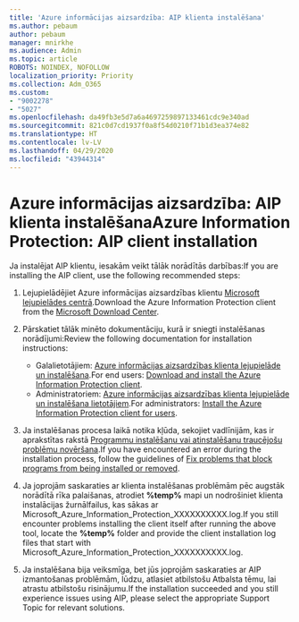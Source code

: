 ```yaml
---
title: 'Azure informācijas aizsardzība: AIP klienta instalēšana'
ms.author: pebaum
author: pebaum
manager: mnirkhe
ms.audience: Admin
ms.topic: article
ROBOTS: NOINDEX, NOFOLLOW
localization_priority: Priority
ms.collection: Adm_O365
ms.custom:
- "9002278"
- "5027"
ms.openlocfilehash: da49fb3e5d7a6a4697259897133461cdc9e340ad
ms.sourcegitcommit: 821c0d7cd1937f0a8f54d0210f71b1d3ea374e82
ms.translationtype: HT
ms.contentlocale: lv-LV
ms.lasthandoff: 04/29/2020
ms.locfileid: "43944314"
---
```

# <a name="azure-information-protection-aip-client-installation"></a><span data-ttu-id="2fe89-102">Azure informācijas aizsardzība: AIP klienta instalēšana</span><span class="sxs-lookup"><span data-stu-id="2fe89-102">Azure Information Protection: AIP client installation</span></span>

<span data-ttu-id="2fe89-103">Ja instalējat AIP klientu, iesakām veikt tālāk norādītās darbības:</span><span class="sxs-lookup"><span data-stu-id="2fe89-103">If you are installing the AIP client, use the following recommended steps:</span></span>

1. <span data-ttu-id="2fe89-104">Lejupielādējiet Azure informācijas aizsardzības klientu [Microsoft lejupielādes centrā](https://www.microsoft.com/download/details.aspx?id=53018).</span><span class="sxs-lookup"><span data-stu-id="2fe89-104">Download the Azure Information Protection client from the [Microsoft Download Center](https://www.microsoft.com/download/details.aspx?id=53018).</span></span>

2. <span data-ttu-id="2fe89-105">Pārskatiet tālāk minēto dokumentāciju, kurā ir sniegti instalēšanas norādījumi:</span><span class="sxs-lookup"><span data-stu-id="2fe89-105">Review the following documentation for installation instructions:</span></span>

    - <span data-ttu-id="2fe89-106">Galalietotājiem: [Azure informācijas aizsardzības klienta lejupielāde un instalēšana](https://docs.microsoft.com/azure/information-protection/rms-client/install-client-app).</span><span class="sxs-lookup"><span data-stu-id="2fe89-106">For end users: [Download and install the Azure Information Protection client](https://docs.microsoft.com/azure/information-protection/rms-client/install-client-app).</span></span>
    - <span data-ttu-id="2fe89-107">Administratoriem: [Azure informācijas aizsardzības klienta lejupielāde un instalēšana lietotājiem](https://docs.microsoft.com/azure/information-protection/rms-client/client-admin-guide-install).</span><span class="sxs-lookup"><span data-stu-id="2fe89-107">For administrators: [Install the Azure Information Protection client for users](https://docs.microsoft.com/azure/information-protection/rms-client/client-admin-guide-install).</span></span>

3. <span data-ttu-id="2fe89-108">Ja instalēšanas procesa laikā notika kļūda, sekojiet vadlīnijām, kas ir aprakstītas rakstā [Programmu instalēšanu vai atinstalēšanu traucējošu problēmu novēršana](https://support.microsoft.com/help/17588/windows-fix-problems-that-block-programs-being-installed-or-removed).</span><span class="sxs-lookup"><span data-stu-id="2fe89-108">If you have encountered an error during the installation process, follow the guidelines of [Fix problems that block programs from being installed or removed](https://support.microsoft.com/help/17588/windows-fix-problems-that-block-programs-being-installed-or-removed).</span></span>

4. <span data-ttu-id="2fe89-109">Ja joprojām saskaraties ar klienta instalēšanas problēmām pēc augstāk norādītā rīka palaišanas, atrodiet **%temp%** mapi un nodrošiniet klienta instalācijas žurnālfailus, kas sākas ar Microsoft_Azure_Information_Protection_XXXXXXXXXX.log.</span><span class="sxs-lookup"><span data-stu-id="2fe89-109">If you still encounter problems installing the client itself after running the above tool, locate the **%temp%** folder and provide the client installation log files that start with Microsoft_Azure_Information_Protection_XXXXXXXXXX.log.</span></span>

5. <span data-ttu-id="2fe89-110">Ja instalēšana bija veiksmīga, bet jūs joprojām saskaraties ar AIP izmantošanas problēmām, lūdzu, atlasiet atbilstošu Atbalsta tēmu, lai atrastu atbilstošu risinājumu.</span><span class="sxs-lookup"><span data-stu-id="2fe89-110">If the installation succeeded and you still experience issues using AIP, please select the appropriate Support Topic for relevant solutions.</span></span>
